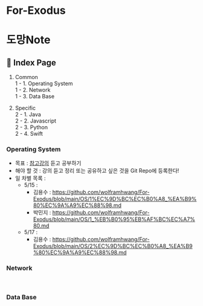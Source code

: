 # For-Exodus

# 도망Note

## 📓 Index Page
1. Common <br>
  1 - 1. Operating System <br> 
  1 - 2. Network <br>
  1 - 3. Data Base <br>
  
2. Specific <br>
  2 - 1. Java <br>
  2 - 2. Javascript <br>
  2 - 3. Python <br>
  2 - 4. Swift <br>
  
### Operating System
  - 목표 : [참고강의](https://www.inflearn.com/course/%EC%9A%B4%EC%98%81%EC%B2%B4%EC%A0%9C-%EA%B3%B5%EB%A3%A1%EC%B1%85-%EC%A0%84%EA%B3%B5%EA%B0%95%EC%9D%98#) 듣고 공부하기
  - 해야 할 것 : 강의 듣고 정리 또는 공유하고 싶은 것을 Git Repo에 등록한다!
  - 일 차별 목록 : 
    - 5/15 :
      - 김용수 : https://github.com/wolframhwang/For-Exodus/blob/main/OS/1%EC%9D%BC%EC%B0%A8_%EA%B9%80%EC%9A%A9%EC%88%98.md
      - 박민지 : https://github.com/wolframhwang/For-Exodus/blob/main/OS/1_%EB%B0%95%EB%AF%BC%EC%A7%80.md
    - 5/17 :
      - 김용수 : https://github.com/wolframhwang/For-Exodus/blob/main/OS/2%EC%9D%BC%EC%B0%A8_%EA%B9%80%EC%9A%A9%EC%88%98.md

### Network
<br>

### Data Base
<br>
